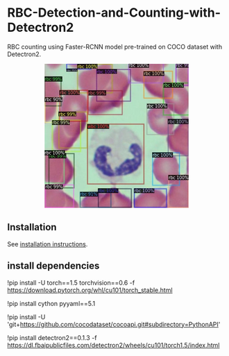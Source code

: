 # RBC-Detection-and-Counting-with-Detectron2
RBC counting using Faster-RCNN model pre-trained on COCO dataset with Detectron2. 

<div align="center">
  <img src="https://github.com/abdullah-qureshi/RBC-Detection-and-Counting-with-Detectron2/blob/main/image-111.jpg"/>
</div>

## Installation

See [installation instructions](https://detectron2.readthedocs.io/tutorials/install.html).

## install dependencies
!pip install -U torch==1.5 torchvision==0.6 -f https://download.pytorch.org/whl/cu101/torch_stable.html

!pip install cython pyyaml==5.1

!pip install -U 'git+https://github.com/cocodataset/cocoapi.git#subdirectory=PythonAPI'

!pip install detectron2==0.1.3 -f https://dl.fbaipublicfiles.com/detectron2/wheels/cu101/torch1.5/index.html


